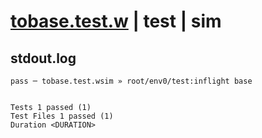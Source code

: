# [tobase.test.w](../../../../../../examples/tests/sdk_tests/math/tobase.test.w) | test | sim

## stdout.log
```log
pass ─ tobase.test.wsim » root/env0/test:inflight base
 
 
Tests 1 passed (1)
Test Files 1 passed (1)
Duration <DURATION>
```

